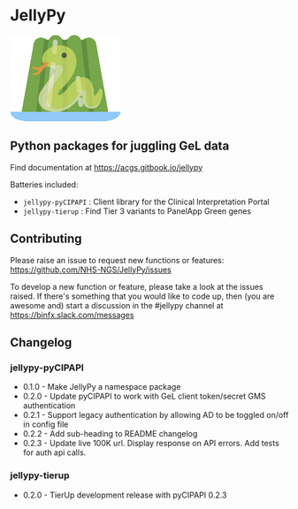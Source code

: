 # JellyPy

![jellypy_logo](assets/jellypy_logo_v2.png)

## Python packages for juggling GeL data

Find documentation at https://acgs.gitbook.io/jellypy

Batteries included:

* `jellypy-pyCIPAPI` : Client library for the Clinical Interpretation Portal
* `jellypy-tierup` : Find Tier 3 variants to PanelApp Green genes

## Contributing

Please raise an issue to request new functions or features: https://github.com/NHS-NGS/JellyPy/issues

To develop a new function or feature, please take a look at the issues raised. If there's something that you would like to code up, then (you are awesome and) start a discussion in the #jellypy channel at https://binfx.slack.com/messages

## Changelog

### jellypy-pyCIPAPI

* 0.1.0 - Make JellyPy a namespace package
* 0.2.0 - Update pyCIPAPI to work with GeL client token/secret GMS authentication
* 0.2.1 - Support legacy authentication by allowing AD to be toggled on/off in config file
* 0.2.2 - Add sub-heading to README changelog
* 0.2.3 - Update live 100K url. Display response on API errors. Add tests for auth api calls.

### jellypy-tierup

* 0.2.0 - TierUp development release with pyCIPAPI 0.2.3
